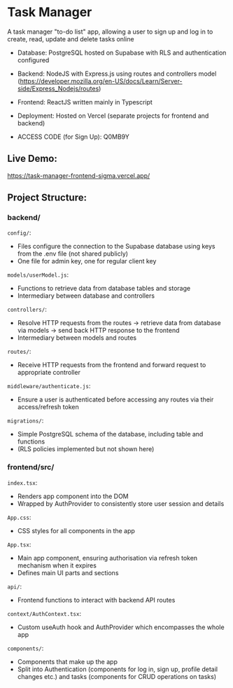 # Task Manager
A task manager "to-do list" app, allowing a user to sign up and log in to create, read, update and delete tasks online
-   Database: PostgreSQL hosted on Supabase with RLS and authentication configured
-   Backend: NodeJS with Express.js using routes and controllers model (https://developer.mozilla.org/en-US/docs/Learn/Server-side/Express_Nodejs/routes)
-   Frontend: ReactJS written mainly in Typescript
-   Deployment: Hosted on Vercel (separate projects for frontend and backend)

-   ACCESS CODE (for Sign Up): Q0MB9Y

## Live Demo:
https://task-manager-frontend-sigma.vercel.app/

## Project Structure:
### backend/
`config/`:
-   Files configure the connection to the Supabase database using keys from the .env file (not shared publicly)
-   One file for admin key, one for regular client key

`models/userModel.js`:
-   Functions to retrieve data from database tables and storage 
-   Intermediary between database and controllers

`controllers/`:
-   Resolve HTTP requests from the routes -> retrieve data from database via models -> send back HTTP response to the frontend
-   Intermediary between models and routes

`routes/`:
-   Receive HTTP requests from the frontend and forward request to appropriate controller

`middleware/authenticate.js`:
-   Ensure a user is authenticated before accessing any routes via their access/refresh token

`migrations/`:
-   Simple PostgreSQL schema of the database, including table and functions
-   (RLS policies implemented but not shown here)

### frontend/src/

`index.tsx`:
-   Renders app component into the DOM
-   Wrapped by AuthProvider to consistently store user session and details

`App.css`:
-   CSS styles for all components in the app

`App.tsx`:
-   Main app component, ensuring authorisation via refresh token mechanism when it expires
-   Defines main UI parts and sections

`api/`:
-   Frontend functions to interact with backend API routes

`context/AuthContext.tsx`:
-   Custom useAuth hook and AuthProvider which encompasses the whole app

`components/`:
-   Components that make up the app
-   Split into Authentication (components for log in, sign up, profile detail changes etc.) and tasks (components for CRUD operations on tasks)
